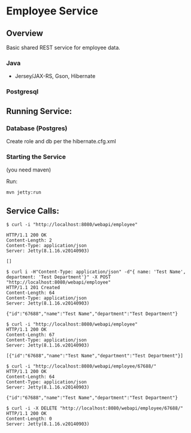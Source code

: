 Employee Service
================

Overview
--------

Basic shared REST service for employee data.

### Java
* Jersey/JAX-RS, Gson, Hibernate
### Postgresql

Running Service:
---------------

### Database (Postgres)

Create role and db per the hibernate.cfg.xml

### Starting the Service

(you need maven)

Run:
```
mvn jetty:run
```

Service Calls:
--------------

```
$ curl -i "http://localhost:8080/webapi/employee"

HTTP/1.1 200 OK
Content-Length: 2
Content-Type: application/json
Server: Jetty(8.1.16.v20140903)

[]

$ curl i -H"Content-Type: application/json" -d"{ name: 'Test Name', department: 'Test Department'}" -X POST "http://localhost:8080/webapi/employee"
HTTP/1.1 201 Created
Content-Length: 64
Content-Type: application/json
Server: Jetty(8.1.16.v20140903)

{"id":"67688","name":"Test Name","department":"Test Department"}

$ curl -i "http://localhost:8080/webapi/employee"
HTTP/1.1 200 OK
Content-Length: 67
Content-Type: application/json
Server: Jetty(8.1.16.v20140903)

[{"id":"67688","name":"Test Name","department":"Test Department"}]

$ curl -i "http://localhost:8080/webapi/employee/67688/"
HTTP/1.1 200 OK
Content-Length: 64
Content-Type: application/json
Server: Jetty(8.1.16.v20140903)

{"id":"67688","name":"Test Name","department":"Test Department"}

$ curl -i -X DELETE "http://localhost:8080/webapi/employee/67688/"
HTTP/1.1 200 OK
Content-Length: 0
Server: Jetty(8.1.16.v20140903)
```
